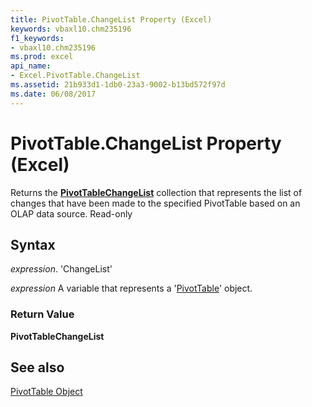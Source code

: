 ```yaml
---
title: PivotTable.ChangeList Property (Excel)
keywords: vbaxl10.chm235196
f1_keywords:
- vbaxl10.chm235196
ms.prod: excel
api_name:
- Excel.PivotTable.ChangeList
ms.assetid: 21b933d1-1db0-23a3-9002-b13bd572f97d
ms.date: 06/08/2017
---
```



# PivotTable.ChangeList Property (Excel)

Returns the  **[PivotTableChangeList](Excel.PivotTableChangeList.md)** collection that represents the list of changes that have been made to the specified PivotTable based on an OLAP data source. Read-only


## Syntax

 _expression_. 'ChangeList'

 _expression_ A variable that represents a '[PivotTable](Excel.PivotTable.md)' object.


### Return Value

 **PivotTableChangeList**


## See also


[PivotTable Object](Excel.PivotTable.md)

